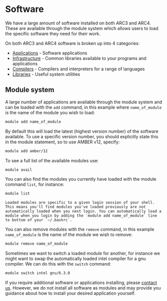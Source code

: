# Software

We have a large amount of software installed on both ARC3 and ARC4. These are available through the module system which allows users to load the specific software they need for their work.

On both ARC3 and ARC4 software is broken up into 4 categories:

- [Applications](./applications/start) - Software applications
- [Infrastructure](./infrastructure/start) - Common libraries available to your programs and applications
- [Compilers](./compilers/start) - Compilers and interpreters for a range of languages
- [Libraries](./libraries/start) - Useful system utilities

## Module system

A large number of applications are available through the module system and can be loaded with the `add` command, in this example where `name_of_module` is the name of the module you wish to load:

```bash
module add name_of_module
```

By default this will load the latest (highest version number) of the software available. To use a specific version number, you should explicitly state this in the module statement, so to use AMBER v12, specify:

```bash
module add amber/12
```

To see a full list of the available modules use:

```bash
module avail
```

You can also find the modules you currently have loaded with the module command `list`, for instance:

```bash
module list
```

```{note}
Loaded modules are specific to a given login session of your shell. This means you'll find modules you've loaded previously are not automatically loaded when you next login. You can automatically load a module when you login by adding the `module add name_of_module` line to bottom of your `~/.bashrc`.
```

You can also remove modules with the `remove` command, in this example `name_of_module` is the name of the module we wish to remove:

```bash
module remove name_of_module
```

Sometimes we want to switch a loaded module for another, for instance we might want to swap the automatically loaded intel compiler for a gnu compiler. We can do this with the `switch` command:

```bash
module switch intel gnu/6.3.0
```

If you require additional software or applications installing, please [contact us](https://leeds.service-now.com/it?id=sc_cat_item&sys_id=48d5a6d70f275f00a82247ece1050ea0). However, we do not install all software as modules and may provide you guidance about how to install your desired application yourself.